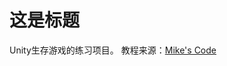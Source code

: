 # 这是标题

Unity生存游戏的练习项目。
教程来源：[Mike's Code](https://www.youtube.com/watch?v=Nxg0vQk05os&list=PLtLToKUhgzwnk4U2eQYridNnObc2gqWo-)

